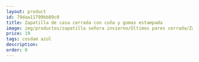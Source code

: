 ```yaml
---
layout: product
id: 79daa11799bb89c0
title: Zapatilla de casa cerrada con cuña y gomas estampada
image: img/productos/zapatilla señora invierno/Últimos pares cerrada/Zapatilla de casa cerrada con cuña y gomas estampada=19=cosdam azul .webp
price: 19
tags: cosdam azul 
description: 
order: 0
---
```

